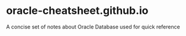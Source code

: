# oracle-cheatsheet.github.io
A concise set of notes about Oracle Database used for quick reference
